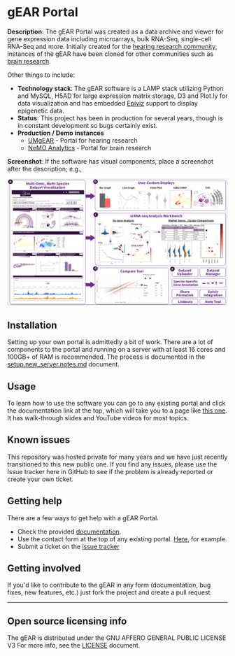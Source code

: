 # gEAR Portal

**Description**:  The gEAR Portal was created as a data archive and viewer for gene expression data including microarrays, bulk RNA-Seq, single-cell RNA-Seq and more.  Initially created for the [hearing research community](https://umgear.org), instances of the gEAR have been cloned for other communities such as [brain research](https://nemoanalytics.org).

Other things to include:

  - **Technology stack**: The gEAR software is a LAMP stack utilizing Python and MySQL, H5AD for large expression matrix storage, D3 and Plot.ly for data visualization and has embedded [Epiviz](https://epiviz.github.io/) support to display epigenetic data.
  - **Status**:  This project has been in production for several years, though is in constant development so bugs certainly exist.
  - **Production / Demo instances**
	  - [UMgEAR](https://umgear.org) - Portal for hearing research
	  - [NeMO Analytics](nemoanalytics.org) - Portal for brain research


**Screenshot**: If the software has visual components, place a screenshot after the description; e.g.,

 ![](https://github.com/IGS/gEAR/blob/18282bc8a9c1fe23957780da567034db44fe0fff/docs/gear_overview.png)


## Installation

Setting up your own portal is admittedly a bit of work.  There are a lot of components to the portal and running on a server with at least 16 cores and 100GB+ of RAM is recommended.  The process is documented in the [setup.new_server.notes.md](docs/setup.new_server.notes.md) document.

## Usage

To learn how to use the software you can go to any existing portal and click the documentation link at the top, which will take you to a page like [this one](https://umgear.org/manual.html).  It has walk-through slides and YouTube videos for most topics.

## Known issues

This repository was hosted private for many years and we have just recently transitioned to this new public one.  If you find any issues, please use the Issue tracker here in GitHub to see if the problem is already reported or create your own ticket.

## Getting help

There are a few ways to get help with a gEAR Portal.  

 - Check the provided [documentation](https://umgear.org/manual.html).
 - Use the contact form at the top of any existing portal.  [Here](https://umgear.org/contact.html), for example.
 - Submit a ticket on the [issue tracker](https://github.com/IGS/gEAR/issues)


## Getting involved

If you'd like to contribute to the gEAR in any form (documentation, bug fixes, new features, etc.) just fork the project and create a pull request.


----

## Open source licensing info
The gEAR is distributed under the GNU AFFERO GENERAL PUBLIC LICENSE V3   For more info, see the [LICENSE](LICENSE) document.


